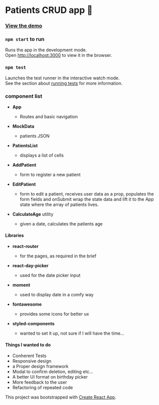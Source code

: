 # Patients CRUD app 🏥

### [View the demo](https://screeeen.github.io/Patients-crud/)

### `npm start` to run

Runs the app in the development mode.<br />
Open [http://localhost:3000](http://localhost:3000) to view it in the browser.


### `npm test`

Launches the test runner in the interactive watch mode.<br />
See the section about [running tests](https://facebook.github.io/create-react-app/docs/running-tests) for more information.


### component list

* **App** 

  * Routes and basic navigation

* **MockData**

  *  patients JSON

* **PatientsList**

  *  displays a list of cells

* **AddPatient**

  *  form to register a new patient

* **EditPatient** 

  * form to edit a patient, receives user data as a prop, populates the form fields and onSubmit wrap the state data and lift it to the App state where the array of patients lives.

* **CalculateAge** utility 

  *  given a date, calculates the patients age

#### Libraries

* **react-router**

  * for the pages, as required in the brief

* **react-day-picker**

  * used for the date picker input 

* **moment**
  
  * used to display date in a comfy way
  
* **fontawesome**
  
  * provides some icons for better ux

* **styled-components**
  
  * wanted to set it up, not sure if I will have the time...

#### Things I wanted to do

* Conherent Tests
* Responsive design
* a Proper design framework 
* Modal to confirm deletion, editing etc...
* A better UI format on birthday picker
* More feedback to the user
* Refactoring of repeated code


This project was bootstrapped with [Create React App](https://github.com/facebook/create-react-app).

